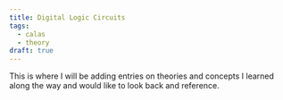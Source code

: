 ```yaml
---
title: Digital Logic Circuits
tags:
  - calas
  - theory
draft: true
---
```

This is where I will be adding entries on theories and concepts I learned along the way and would like to look back and reference. 